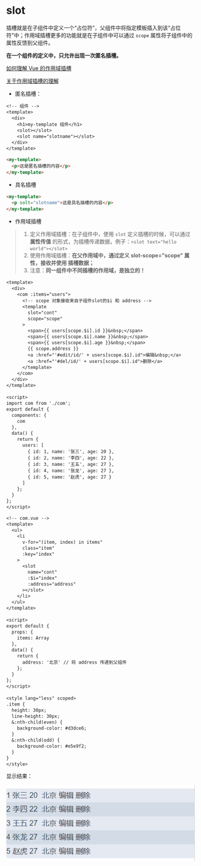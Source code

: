 # slot

插槽就是在子组件中定义一个“占位符”，父组件中将指定模板插入到该“占位符”中；作用域插槽更多的功能就是在子组件中可以通过 `scope` 属性将子组件中的属性反馈到父组件。

**在一个组件的定义中，只允许出现一次匿名插槽。**

[如何理解 Vue 的作用域插槽](https://segmentfault.com/a/1190000010747756)

[关于作用域插槽的理解](https://segmentfault.com/a/1190000015672758)

- 匿名插槽：

```vue
<!-- 组件 -->
<template>
  <div>
    <h1>my-template 组件</h1>
    <slot></slot>
    <slot name="slotname"></slot>
  </div>
</template>
```

```html
<my-template>
  <p>这是匿名插槽的内容</p>
</my-template>
```

- 具名插槽

```html
<my-template>
  <p solt="slotname">这是具名插槽的内容</p>
</my-template>
```

- 作用域插槽

> 1. 定义作用域插槽：在子组件中，使用 `slot` 定义插槽的时候，可以通过 **属性传值** 的形式，为插槽传递数据，例子：`<slot text="hello world"></slot>`
> 2. 使用作用域插槽：**在父作用域中，通过定义 slot-scope="scope" 属性，接收并使用 插槽数据；**
> 3. 注意：**同一组件中不同插槽的作用域，是独立的！**

```vue
<template>
  <div>
    <com :items="users">
      <!-- scope 对象接收来自子组件slot的$i 和 address -->
      <template
        slot="cont"
        scope="scope"
      >
        <span>{{ users[scope.$i].id }}&nbsp;</span>
        <span>{{ users[scope.$i].name }}&nbsp;</span>
        <span>{{ users[scope.$i].age }}&nbsp;</span>
        {{ scope.address }}
        <a :href="'#edit/id/' + users[scope.$i].id">编辑&nbsp;</a>
        <a :href="'#del/id/' + users[scope.$i].id">删除</a>
      </template>
    </com>
  </div>
</template>

<script>
import com from './com';
export default {
  components: {
    com
  },
  data() {
    return {
      users: [
        { id: 1, name: '张三', age: 20 },
        { id: 2, name: '李四', age: 22 },
        { id: 3, name: '王五', age: 27 },
        { id: 4, name: '张龙', age: 27 },
        { id: 5, name: '赵虎', age: 27 }
      ]
    };
  }
};
</script>
```

```vue
<!-- com.vue -->
<template>
  <ul>
    <li
      v-for="(item, index) in items"
      class="item"
      :key="index"
    >
      <slot
        name="cont"
        :$i="index"
        :address="address"
      ></slot>
    </li>
  </ul>
</template>

<script>
export default {
  props: {
    items: Array
  },
  data() {
    return {
      address: '北京' // 将 address 传递到父组件
    };
  }
};
</script>

<style lang="less" scoped>
.item {
  height: 30px;
  line-height: 30px;
  &:nth-child(even) {
    background-color: #d3dce6;
  }
  &:nth-child(odd) {
    background-color: #e5e9f2;
  }
}
</style>
```

显示结果：

![1578896047064](assets/1578896047064.png)
